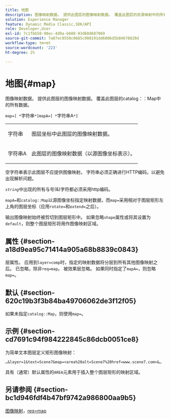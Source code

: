 ```yaml
---
title: 地图
description: 图像映射数据。 提供此图层的图像映射数据。 覆盖此图层的目录映射中的所有数据。
solution: Experience Manager
feature: Dynamic Media Classic,SDK/API
role: Developer,User
exl-id: 7c1fbb50-98ec-4d9a-b608-93d60d687069
source-git-commit: 7a07ec9550c0685c908191dd6806d5b84678820d
workflow-type: tm+mt
source-wordcount: '223'
ht-degree: 2%

---
```


# 地图{#map}

图像映射数据。 提供此图层的图像映射数据。 覆盖此图层的catalog：：Map中的所有数据。

`map=[ *`字符串`*]mapA=[ *`字符串A`*]`

<table id="simpletable_2E32B25D5F6246A18A8AF817903877ED"> 
 <tr class="strow"> 
  <td class="stentry"> <p><span class="codeph"> <span class="varname">字符串</span></span> </p></td> 
  <td class="stentry"> <p>图层坐标中此图层的图像映射数据。 </p></td> 
 </tr> 
 <tr class="strow"> 
  <td class="stentry"> <p><span class="codeph"> <span class="varname">字符串A</span></span> </p></td> 
  <td class="stentry"> <p>此图层的图像映射数据（以源图像坐标表示）。 </p></td> 
 </tr> 
</table>

空字符串表示此图层不应提供图像映射。 字符串必须正确进行HTTP编码，以避免出现解析问题。

*`string`*&#x200B;中出现的所有与号(&amp;)字符都必须采用http编码。

`mapA=`和`catalog::Map`以源图像坐标指定映射数据，而`map=`采用相对于图层矩形左上角的图层坐标（应用`rotate=`和`extend=`之后）。

输出图像映射始终被剪切到图层矩形中。 如果忽略`shape`属性或将其设置为`default`，则整个图层矩形将用作图像映射区域。

## 属性 {#section-a18d9ea95c71414a905a68b8839c0843}

层属性。 应用到`layer=comp`时，指定的映射数据将分层到所有其他图像映射之后。 已忽略，除非`req=map`。 被效果层忽略。 如果同时指定了`mapA=`，则忽略`map=`。

## 默认 {#section-620c19b3f3b84ba49706062de3f12f05}

如果未指定`catalog::Map`，则使用`map=`。

## 示例 {#section-cd7691c94f984222845c86dcb0051ce8}

为简单文本图层定义矩形图像映射：

`…&layer=1&text=Scene7&map=<area%20alt=Scene7%20href=www.scene7.com>&…`

具有（通常）默认属性的`AREA`元素用于插入整个图层矩形的映射区域。

## 另请参阅 {#section-bc1d946fdf4b47bf9742a986800aa9b5}

[图像映射](../../../../../is-api/http-ref/image-serving-api-ref/c-http-protocol-reference/c-syntax-and-features/r-image-maps.md#reference-ff7d1bac2a064104b0c508a81316fdab)，[req=map](../../../../../is-api/http-ref/image-serving-api-ref/c-http-protocol-reference/c-command-reference/r-req/r-req.md#reference-907cdb4a97034db7ad94695f25552e76)
